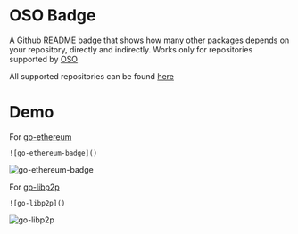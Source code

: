 # OSO Badge

A Github README badge that shows how many other packages depends on your repository, directly and indirectly.
Works only for repositories supported by [OSO](https://www.opensource.observer/)

All supported repositories can be found [here](https://github.com/opensource-observer/oss-directory/tree/main/data/projects)

# Demo

For [go-ethereum](https://github.com/ethereum/go-ethereum)

```
![go-ethereum-badge]()
```

![go-ethereum-badge]()

For [go-libp2p](https://github.com/libp2p/go-libp2p)

```
![go-libp2p]()
```

![go-libp2p]()

